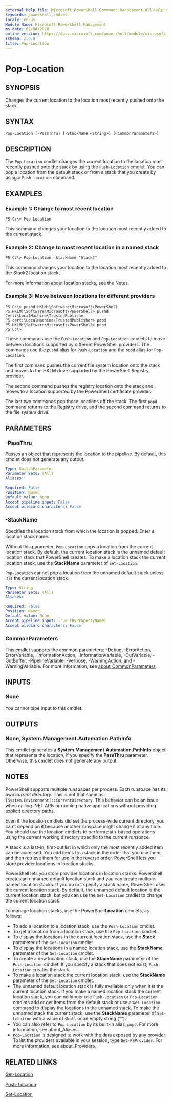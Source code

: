```yaml
---
external help file: Microsoft.PowerShell.Commands.Management.dll-Help.xml
keywords: powershell,cmdlet
locale: en-us
Module Name: Microsoft.PowerShell.Management
ms.date: 02/04/2020
online version: https://docs.microsoft.com/powershell/module/microsoft.powershell.management/pop-location?view=powershell-7&WT.mc_id=ps-gethelp
schema: 2.0.0
title: Pop-Location
---
```

# Pop-Location

## SYNOPSIS
Changes the current location to the location most recently pushed onto the stack.

## SYNTAX

```
Pop-Location [-PassThru] [-StackName <String>] [<CommonParameters>]
```

## DESCRIPTION

The `Pop-Location` cmdlet changes the current location to the location most recently pushed onto the
stack by using the `Push-Location` cmdlet. You can pop a location from the default stack or from a
stack that you create by using a `Push-Location` command.

## EXAMPLES

### Example 1: Change to most recent location

```
PS C:\> Pop-Location
```

This command changes your location to the location most recently added to the current stack.

### Example 2: Change to most recent location in a named stack

```
PS C:\> Pop-Location -StackName "Stack2"
```

This command changes your location to the location most recently added to the Stack2 location stack.

For more information about location stacks, see the Notes.

### Example 3: Move between locations for different providers

```
PS C:\> pushd HKLM:\Software\Microsoft\PowerShell
PS HKLM:\Software\Microsoft\PowerShell> pushd Cert:\LocalMachine\TrustedPublisher
PS cert:\LocalMachine\TrustedPublisher> popd
PS HKLM:\Software\Microsoft\PowerShell> popd
PS C:\>
```

These commands use the `Push-Location` and `Pop-Location` cmdlets to move between locations
supported by different PowerShell providers. The commands use the `pushd` alias for `Push-Location`
and the `popd` alias for `Pop-Location`.

The first command pushes the current file system location onto the stack and moves to the HKLM drive supported by the PowerShell Registry provider.

The second command pushes the registry location onto the stack and moves to a location supported by
the PowerShell certificate provider.

The last two commands pop those locations off the stack. The first `popd` command returns to the
Registry drive, and the second command returns to the file system drive.

## PARAMETERS

### -PassThru

Passes an object that represents the location to the pipeline. By default, this cmdlet does not
generate any output.

```yaml
Type: SwitchParameter
Parameter Sets: (All)
Aliases:

Required: False
Position: Named
Default value: None
Accept pipeline input: False
Accept wildcard characters: False
```

### -StackName

Specifies the location stack from which the location is popped. Enter a location stack name.

Without this parameter, `Pop-Location` pops a location from the current location stack. By
default, the current location stack is the unnamed default location stack that PowerShell
creates. To make a location stack the current location stack, use the **StackName** parameter of
`Set-Location`.

`Pop-Location` cannot pop a location from the unnamed default stack unless it is the current
location stack.

```yaml
Type: String
Parameter Sets: (All)
Aliases:

Required: False
Position: Named
Default value: None
Accept pipeline input: True (ByPropertyName)
Accept wildcard characters: False
```

### CommonParameters

This cmdlet supports the common parameters: -Debug, -ErrorAction, -ErrorVariable,
-InformationAction, -InformationVariable, -OutVariable, -OutBuffer, -PipelineVariable, -Verbose,
-WarningAction, and -WarningVariable. For more information, see
[about_CommonParameters](https://go.microsoft.com/fwlink/?LinkID=113216).

## INPUTS

### None

You cannot pipe input to this cmdlet.

## OUTPUTS

### None, System.Management.Automation.PathInfo

This cmdlet generates a **System.Management.Automation.PathInfo** object that represents the
location, if you specify the **PassThru** parameter. Otherwise, this cmdlet does not generate any
output.

## NOTES

PowerShell supports multiple runspaces per process. Each runspace has its own _current directory_.
This is not that same as `[System.Environment]::CurrentDirectory`. This behavior can be an issue
when calling .NET APIs or running native applications without providing explicit directory paths.

Even if the location cmdlets did set the process-wide current directory, you can't depend on it
because another runspace might change it at any time. You should use the location cmdlets to perform
path-based operations using the current working directory specific to the current runspace.

A stack is a last-in, first-out list in which only the most recently added item can be accessed. You
add items to a stack in the order that you use them, and then retrieve them for use in the reverse
order. PowerShell lets you store provider locations in location stacks.

PowerShell lets you store provider locations in location stacks. PowerShell creates an
unnamed default location stack and you can create multiple named location stacks. If you do not
specify a stack name, PowerShell uses the current location stack. By default, the unnamed
default location is the current location stack, but you can use the `Set-Location` cmdlet to change
the current location stack.

To manage location stacks, use the PowerShell**Location** cmdlets, as follows:

- To add a location to a location stack, use the `Push-Location` cmdlet.
- To get a location from a location stack, use the `Pop-Location` cmdlet.
- To display the locations in the current location stack, use the **Stack** parameter of the
  `Get-Location` cmdlet.
- To display the locations in a named location stack, use the **StackName** parameter of the
  `Get-Location` cmdlet.
- To create a new location stack, use the **StackName** parameter of the `Push-Location` cmdlet. If
  you specify a stack that does not exist, `Push-Location` creates the stack.
- To make a location stack the current location stack, use the **StackName** parameter of the
  `Set-Location` cmdlet.
- The unnamed default location stack is fully available only when it is the current location stack.
  If you make a named location stack the current location stack, you can no longer use
  `Push-Location` or `Pop-Location` cmdlets add or get items from the default stack or use a
  `Get-Location` command to display the locations in the unnamed stack. To make the unnamed stack
  the current stack, use the **StackName** parameter of `Set-Location` with a value of `$Null` or an
  empty string ("").
- You can also refer to `Pop-Location` by its built-in alias, `popd`. For more information, see
  about_Aliases.
- `Pop-Location` is designed to work with the data exposed by any provider. To list the providers
  available in your session, type `Get-PSProvider`. For more information, see about_Providers.

## RELATED LINKS

[Get-Location](Get-Location.md)

[Push-Location](Push-Location.md)

[Set-Location](Set-Location.md)

